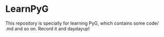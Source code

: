 # LearnPyG
This repository is specially for learning PyG, which contains some code/ .md and so on. Record it and daydayup!
